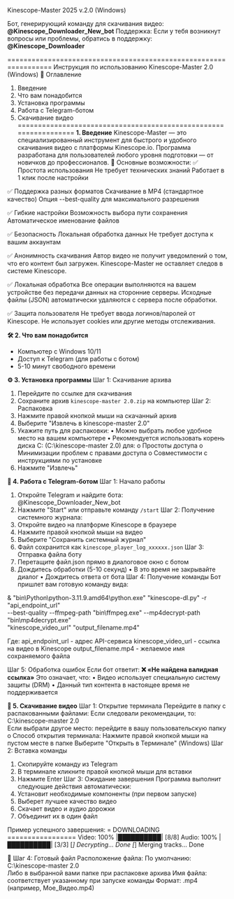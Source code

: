 Kinescope-Master 2025 v.2.0 (Windows)

Бот, генерирующий команду для скачивания видео:
**@Kinescope_Downloader_New_bot**
Поддержка:
Если у тебя возникнут вопросы или проблемы, обратись в поддержку:
**@Kinescope_Downloader**

=================================================================
Инструкция по использованию Kinescope-Master 2.0 (Windows)
📌 Оглавление
1. Введение
2. Что вам понадобится
3. Установка программы
4. Работа с Telegram-ботом
5. Скачивание видео
=================================================================
**1. Введение**
Kinescope-Master — это специализированный инструмент для быстрого и удобного скачивания видео с платформы Kinescope.io. Программа разработана для пользователей любого уровня подготовки — от новичков до профессионалов.
🔹 Основные возможности:
✅ Простота использования
Не требует технических знаний
Работает в 1 клик после настройки

✅ Поддержка разных форматов
Скачивание в MP4 (стандартное качество)
Опция --best-quality для максимального разрешения

✅ Гибкие настройки
Возможность выбора пути сохранения
Автоматическое именование файлов

✅ Безопасность
Локальная обработка данных
Не требует доступа к вашим аккаунтам

✅ Анонимность скачивания
Автор видео не получит уведомлений о том, что его контент был загружен.
Kinescope-Master не оставляет следов в системе Kinescope.

✅ Локальная обработка
Все операции выполняются на вашем устройстве без передачи данных на сторонние серверы.
Исходные файлы (JSON) автоматически удаляются с сервера после обработки.

✅ Защита пользователя
Не требует ввода логинов/паролей от Kinescope.
Не использует cookies или другие методы отслеживания.

**🛠 2. Что вам понадобится**
- Компьютер с Windows 10/11
- Доступ к Telegram (для работы с ботом)
- 5-10 минут свободного времени

**⚙️ 3. Установка программы**
Шаг 1: Скачивание архива
1. Перейдите по ссылке для скачивания
2. Сохраните архив `kinescope-master 2.0.zip` на компьютер
Шаг 2: Распаковка
1. Нажмите правой кнопкой мыши на скачанный архив
2. Выберите "Извлечь в kinescope-master 2.0"
3. Укажите путь для распаковки:
•	Можно выбрать любое удобное место на вашем компьютере
•	Рекомендуется использовать корень диска C: (C:\kinescope-master 2.0) для:
o	Простоты доступа
o	Минимизации проблем с правами доступа
o	Совместимости с инструкциями по установке
4. Нажмите "Извлечь"

**🔧 4. Работа с Telegram-ботом**
Шаг 1: Начало работы
1. Откройте Telegram и найдите бота: 
@Kinescope_Downloader_New_bot
2. Нажмите "Start" или отправьте команду `/start`
Шаг 2: Получение системного журнала:
1. Откройте видео на платформе Kinescope в браузере
2. Нажмите правой кнопкой мыши на видео
3. Выберите "Сохранить системный журнал"
4. Файл сохранится как `kinescope_player_log_xxxxxx.json`
Шаг 3: Отправка файла боту
1. Перетащите файл.json прямо в диалоговое окно с ботом
2. Дождитесь обработки (5-10 секунд)
     • В это время не закрывайте диалог
     • Дождитесь ответа от бота
Шаг 4: Получение команды
        Бот пришлет вам готовую команду вида:

& "bin\Python\python-3.11.9.amd64\python.exe" "kinescope-dl.py" -r "api_endpoint_url"  
--best-quality --ffmpeg-path "bin\ffmpeg.exe" --mp4decrypt-path "bin\mp4decrypt.exe"   
"kinescope_video_url" "output_filename.mp4"                                            

Где:
api_endpoint_url - адрес API-сервиса
kinescope_video_url - ссылка на видео в Kinescope
output_filename.mp4 - желаемое имя сохраняемого файла

Шаг 5: Обработка ошибок
Если бот ответит:
**❌ «Не найдена валидная ссылка»**
Это означает, что:
• Видео использует специальную систему защиты (DRM)
• Данный тип контента в настоящее время не поддерживается

**💾 5. Скачивание видео**
Шаг 1: Открытие терминала
Перейдите в папку с распакованными файлами:
Если следовали рекомендации, то: C:\kinescope-master 2.0\
Если выбрали другое место: перейдите в вашу пользовательскую папку
o	Способ открытия терминала:
Нажмите правой кнопкой мыши на пустом месте в папке
Выберите "Открыть в Терминале" (Windows)
Шаг 2: Вставка команды
1. Скопируйте команду из Telegram
2. В терминале кликните правой кнопкой мыши для вставки
3. Нажмите Enter
Шаг 3: Ожидание завершения
Программа выполнит следующие действия автоматически:
1. Установит необходимые компоненты (при первом запуске)
2. Выберет лучшее качество видео
3. Скачает видео и аудио дорожки
4. Объединит их в один файл

Пример успешного завершения:
= DOWNLOADING =================
Video: 100% |██████████| [8/8]
Audio: 100% |██████████| [3/3]
[*] Decrypting... Done
[*] Merging tracks... Done

📁 Шаг 4: Готовый файл
Расположение файла:
По умолчанию: C:\kinescope-master 2.0\
Либо в выбранной вами папке при распаковке архива
Имя файла: соответствует указанному при запуске команды
Формат: .mp4 (например, Мое_Видео.mp4)

